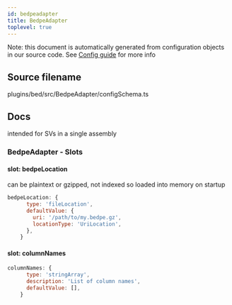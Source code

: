 ```yaml
---
id: bedpeadapter
title: BedpeAdapter
toplevel: true
---
```


Note: this document is automatically generated from configuration objects in our
source code. See [Config guide](/docs/config_guide) for more info

## Source filename

plugins/bed/src/BedpeAdapter/configSchema.ts

## Docs

intended for SVs in a single assembly

### BedpeAdapter - Slots

#### slot: bedpeLocation

can be plaintext or gzipped, not indexed so loaded into memory on startup

```js
bedpeLocation: {
      type: 'fileLocation',
      defaultValue: {
        uri: '/path/to/my.bedpe.gz',
        locationType: 'UriLocation',
      },
    }
```

#### slot: columnNames

```js
columnNames: {
      type: 'stringArray',
      description: 'List of column names',
      defaultValue: [],
    }
```
